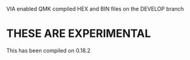 VIA enabled QMK compiled HEX and BIN files on the DEVELOP branch

# THESE ARE EXPERIMENTAL 

 This has been compiled on 0.18.2
